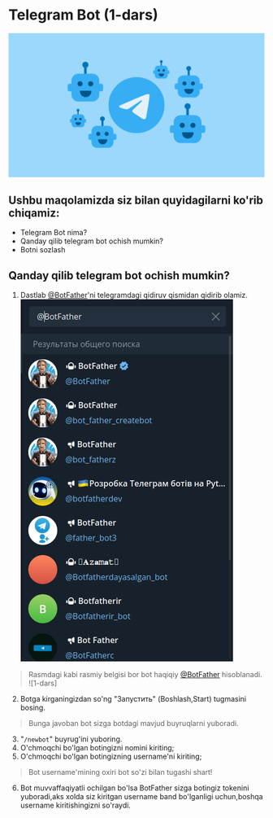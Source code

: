 # Telegram Bot (1-dars)

![1-dars_1](1_dars_1.webp)

<!-- ---------- -->


## Ushbu maqolamizda siz bilan quyidagilarni ko'rib chiqamiz:

- Telegram Bot nima?
- Qanday qilib telegram bot ochish mumkin?
- Botni sozlash

<!-- ## **Telegram Bot nima?** -->

## **Qanday qilib telegram bot ochish mumkin?**
1. Dastlab [@BotFather](https://t.me/BotFather)'ni telegramdagi qidiruv qismidan qidirib olamiz.
![1-dars_2](1_dars_2.png)

> Rasmdagi kabi rasmiy belgisi bor bot haqiqiy [@BotFather](https://t.me/BotFather) hisoblanadi.
![1-dars]
2. Botga kirganingizdan so'ng "Запустить" (Boshlash,Start) tugmasini bosing.
> Bunga javoban bot sizga botdagi mavjud buyruqlarni yuboradi.
3. "`/newbot`" buyrug'ini yuboring.
4. O'chmoqchi bo'lgan botingizni nomini kiriting;
5. O'chmoqchi bo'lgan botingizning username'ni kiriting;
> Bot username'mining oxiri bot so'zi bilan tugashi shart!
6. Bot muvvaffaqiyatli ochilgan bo'lsa BotFather sizga botingiz tokenini yuboradi,aks xolda siz kiritgan username band bo'lganligi uchun,boshqa username kiritishingizni so'raydi.
